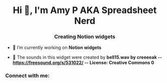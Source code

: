<h1 align="center">Hi 👋, I'm Amy P AKA Spreadsheet Nerd</h1>
<h3 align="center">Creating Notion widgets</h3>

- 🔭 I’m currently working on **Notion widgets**

- 🤝 The sounds in this widget were created by **bell15.wav by creeeeak -- https://freesound.org/s/531022/ -- License: Creative Commons 0**

<h3 align="left">Connect with me:</h3>
<p align="left">
</p>
